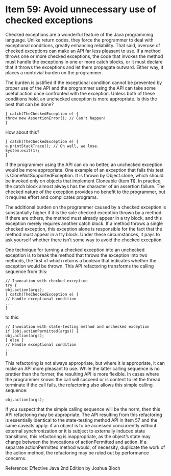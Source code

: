 # Item 59: Avoid unnecessary use of checked exceptions

Checked exceptions are a wonderful feature of the Java programming language. Unlike return codes, they force the programmer to deal with exceptional conditions, greatly enhancing reliability. That said, overuse of checked exceptions can make an API far less pleasant to use. If a method throws one or more checked exceptions, the code that invokes the method must handle the exceptions in one or more catch blocks, or it must declare that it throws the exceptions and let them propagate outward. Either way, it places a nontrivial burden on the programmer.

The burden is justified if the exceptional condition cannot be prevented by proper use of the API and the programmer using the API can take some useful action once confronted with the exception. Unless both of these conditions hold, an unchecked exception is more appropriate.
Is this the best that can be done?
```
} catch(TheCheckedException e) {
throw new AssertionError(); // Can't happen!
}
```
How about this?
```
} catch(TheCheckedException e) {
e.printStackTrace(); // Oh well, we lose.
System.exit(1);
}
```
If the programmer using the API can do no better, an unchecked exception would be more appropriate. One example of an exception that fails this test is CloneNotSupportedException. It is thrown by Object.clone, which should be invoked only on objects that implement Cloneable (Item 11). In practice, the catch block almost always has the character of an assertion failure. The checked nature of the exception provides no benefit to the programmer, but it requires effort and complicates programs.

The additional burden on the programmer caused by a checked exception is substantially higher if it is the sole checked exception thrown by a method. If there are others, the method must already appear in a try block, and this exception merely requires another catch block. If a method throws a single checked exception, this exception alone is responsible for the fact that the method must appear in a try block. Under these circumstances, it pays to ask yourself whether there isn’t some way to avoid the checked exception.

One technique for turning a checked exception into an unchecked exception is to break the method that throws the exception into two methods, the first of which returns a boolean that indicates whether the exception would be thrown. This API refactoring transforms the calling sequence from this:
```
// Invocation with checked exception
try {
obj.action(args);
} catch(TheCheckedException e) {
// Handle exceptional condition
...
}
```
to this:
```
// Invocation with state-testing method and unchecked exception
if (obj.actionPermitted(args)) {
obj.action(args);
} else {
// Handle exceptional condition
...
}
```
This refactoring is not always appropriate, but where it is appropriate, it can make an API more pleasant to use. While the latter calling sequence is no prettier than the former, the resulting API is more flexible. In cases where the programmer knows the call will succeed or is content to let the thread terminate if the call fails, the refactoring also allows this simple calling sequence:
```
obj.action(args);
```
If you suspect that the simple calling sequence will be the norm, then this API refactoring may be appropriate. The API resulting from this refactoring is essentially identical to the state-testing method API in Item 57 and the same caveats apply: if an object is to be accessed concurrently without external synchronization or it is subject to externally induced state transitions, this refactoring is inappropriate, as the object’s state may change between the invocations of actionPermitted and action. If a separate actionPermitted method would, of necessity, duplicate the work of the action method, the refactoring may be ruled out by performance concerns.


Reference: Effective Java 2nd Edition by Joshua Bloch